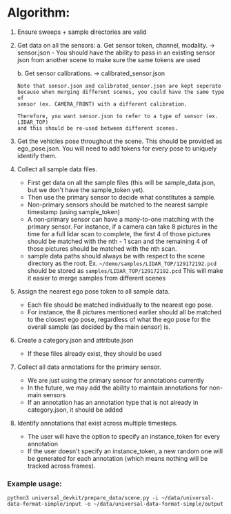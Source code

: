 # Algorithm:

1.  Ensure sweeps + sample directories are valid
2.  Get data on all the sensors:
    a. Get sensor token, channel, modality. -> sensor.json - You should have the ability to pass in an existing sensor json from another scene to make sure the same tokens are used

    b. Get sensor calibrations. -> calibrated_sensor.json

        Note that sensor.json and calibrated_sensor.json are kept seperate
        because when merging different scenes, you could have the same type of
        sensor (ex. CAMERA_FRONT) with a different calibration.

        Therefore, you want sensor.json to refer to a type of sensor (ex. LIDAR_TOP)
        and this should be re-used between different scenes.

3.  Get the vehicles pose throughout the scene. This should be provided as ego_pose.json.
    You will need to add tokens for every pose to uniquely identify them.

4.  Collect all sample data files.

    - First get data on all the sample files (this will be sample_data.json, but we
      don't have the sample_token yet).
    - Then use the primary sensor to decide what constitutes a sample.
    - Non-primary sensors should be matched to the nearest sample timestamp (using sample_token)
    - A non-primary sensor can have a many-to-one matching with the primary sensor.
      For instance, if a camera can take 8 pictures in the time for a full lidar scan to
      complete, the first 4 of those pictures should be matched with the nth - 1 scan
      and the remaining 4 of those pictures should be matched with the nth scan.
    - sample data paths should always be with respect to the scene directory as the root.
      Ex. `~/demo/samples/LIDAR_TOP/129172192.pcd` should be stored as `samples/LIDAR_TOP/129172192.pcd`
      This will make it easier to merge samples from different scenes

5.  Assign the nearest ego pose token to all sample data.

    - Each file should be matched individually to the nearest ego pose.
    - For instance, the 8 pictures mentioned earlier should all be matched to the closest
      ego pose, regardless of what the ego pose for the overall sample (as decided
      by the main sensor) is.

6.  Create a category.json and attribute.json

    - If these files already exist, they should be used

7.  Collect all data annotations for the primary sensor.

    - We are just using the primary sensor for annotations currently
    - In the future, we may add the ability to maintain annotations for non-main sensors
    - If an annotation has an annotation type that is not already in category.json, it should be added

8.  Identify annotations that exist across multiple timesteps.
    - The user will have the option to specify an instance_token for every annotation
    - If the user doesn't specify an instance_token, a new random one will be generated for each
      annotation (which means nothing will be tracked across frames).

### Example usage:

```
python3 universal_devkit/prepare_data/scene.py -i ~/data/universal-data-format-simple/input -o ~/data/universal-data-format-simple/output
```
